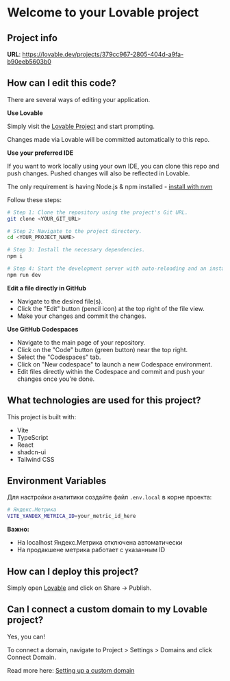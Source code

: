 # Welcome to your Lovable project

## Project info

**URL**: https://lovable.dev/projects/379cc967-2805-404d-a9fa-b90eeb5603b0

## How can I edit this code?

There are several ways of editing your application.

**Use Lovable**

Simply visit the [Lovable Project](https://lovable.dev/projects/379cc967-2805-404d-a9fa-b90eeb5603b0) and start prompting.

Changes made via Lovable will be committed automatically to this repo.

**Use your preferred IDE**

If you want to work locally using your own IDE, you can clone this repo and push changes. Pushed changes will also be reflected in Lovable.

The only requirement is having Node.js & npm installed - [install with nvm](https://github.com/nvm-sh/nvm#installing-and-updating)

Follow these steps:

```sh
# Step 1: Clone the repository using the project's Git URL.
git clone <YOUR_GIT_URL>

# Step 2: Navigate to the project directory.
cd <YOUR_PROJECT_NAME>

# Step 3: Install the necessary dependencies.
npm i

# Step 4: Start the development server with auto-reloading and an instant preview.
npm run dev
```

**Edit a file directly in GitHub**

- Navigate to the desired file(s).
- Click the "Edit" button (pencil icon) at the top right of the file view.
- Make your changes and commit the changes.

**Use GitHub Codespaces**

- Navigate to the main page of your repository.
- Click on the "Code" button (green button) near the top right.
- Select the "Codespaces" tab.
- Click on "New codespace" to launch a new Codespace environment.
- Edit files directly within the Codespace and commit and push your changes once you're done.

## What technologies are used for this project?

This project is built with:

- Vite
- TypeScript
- React
- shadcn-ui
- Tailwind CSS

## Environment Variables

Для настройки аналитики создайте файл `.env.local` в корне проекта:

```bash
# Яндекс.Метрика
VITE_YANDEX_METRICA_ID=your_metric_id_here
```

**Важно:**

- На localhost Яндекс.Метрика отключена автоматически
- На продакшене метрика работает с указанным ID

## How can I deploy this project?

Simply open [Lovable](https://lovable.dev/projects/379cc967-2805-404d-a9fa-b90eeb5603b0) and click on Share -> Publish.

## Can I connect a custom domain to my Lovable project?

Yes, you can!

To connect a domain, navigate to Project > Settings > Domains and click Connect Domain.

Read more here: [Setting up a custom domain](https://docs.lovable.dev/features/custom-domain#custom-domain)
